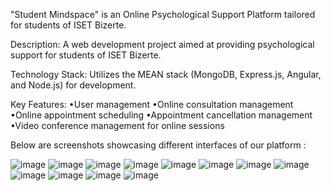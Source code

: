 "Student Mindspace" is an Online Psychological Support Platform tailored for students of ISET Bizerte. 

Description: A web development project aimed at providing psychological support for students of ISET Bizerte.

Technology Stack: Utilizes the MEAN stack (MongoDB, Express.js, Angular, and Node.js) for development.

Key Features:
•User management
•Online consultation management
•Online appointment scheduling
•Appointment cancellation management
•Video conference management for online sessions

Below are screenshots showcasing different interfaces of our platform : 

![image](https://github.com/noomenehajer/Graduation-Project/assets/101140160/be4c3627-9ff8-490f-bda6-8db394ac2174)
![image](https://github.com/noomenehajer/Graduation-Project/assets/101140160/56a7d7f8-ddf7-4d97-969d-98434a8f0c2a)
![image](https://github.com/noomenehajer/Graduation-Project/assets/101140160/9da45258-0d6a-4cd0-adc8-fa0721058411)
![image](https://github.com/noomenehajer/Graduation-Project/assets/101140160/863082e4-274e-4cd8-a0fe-2f741f88d57b)
![image](https://github.com/noomenehajer/Graduation-Project/assets/101140160/3dd8bd0c-ff96-46aa-939f-7691a44eef09)
![image](https://github.com/noomenehajer/Graduation-Project/assets/101140160/40629973-e2af-4489-85f4-5c23083488a8)
![image](https://github.com/noomenehajer/Graduation-Project/assets/101140160/ebad957b-3012-4570-b87c-914a7231b0f6)
![image](https://github.com/noomenehajer/Graduation-Project/assets/101140160/9a8f15cb-0c33-4987-8670-3e010f21be49)
![image](https://github.com/noomenehajer/Graduation-Project/assets/101140160/9cfb1bb8-6643-4e67-bae9-9797882fd51a)
![image](https://github.com/noomenehajer/Graduation-Project/assets/101140160/e26696c0-2357-4b2b-8e58-180313351d70)
![image](https://github.com/noomenehajer/Graduation-Project/assets/101140160/c5f0a465-c6c9-4cdd-b96e-98b87a8e4870)
![image](https://github.com/noomenehajer/Graduation-Project/assets/101140160/8b4958fb-a692-4c59-af6d-b293cd3dee62)
